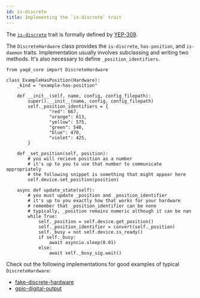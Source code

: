 ```yaml
---
id: is-discrete
title: Implementing the `is-discrete` trait
---
```


The [`is-discrete`](https://yaq.fyi/traits/is-discrete) trait is formally defined by [YEP-309](https://yeps.yaq.fyi/309).

The `DiscreteHardware` class provides the `is-discrete`, `has-position`, and `is-daemon` traits.
Implementation usually involves subclassing and writing two methods.
It's also necessary to define `_position_identifiers`.

```
from yaqd_core import DiscreteHardware

class ExampleHasPosition(Hardware):
    _kind = "example-has-position"

    def __init__(self, name, config, config_filepath):
        super().__init__(name, config, config_filepath)
        self._position_identifiers = {
                "red": 667,
                "orange": 613,
                "yellow": 575,
                "green": 540,
                "blue": 470,
                "violet": 425,
        }

    def _set_position(self, position):
        # you will recieve position as a number
        # it's up to you to use that number to communicate appropriately
        # the following snippet is something that might appear here
        self.device.set_position(position)

    async def update_state(self):
        # you must update _position and _position_identifier
        # it's up to you exactly how that works for your hardware
        # remember that _position_identifier can be none
        # typically, _position remains numeric although it can be nan
        while True:
            self._position = self.device.get_position()
            self._position_identifier = convert(self._position)
            self._busy = not self.device.is_ready()
            if self._busy:
                await asyncio.sleep(0.01)
            else:
                await self._busy_sig.wait()
```

Check out the following implementations for good examples of typical `DiscreteHardware`:

- [fake-discrete-hardware](https://gitlab.com/yaq/yaqd-fakes/-/blob/master/yaqd_fakes/_fake_discrete_hardware.py)
- [gpio-digital-output](https://gitlab.com/yaq/yaqd-rpi-gpio/-/blob/master/yaqd_rpi_gpio/_gpio_digital_output.py)